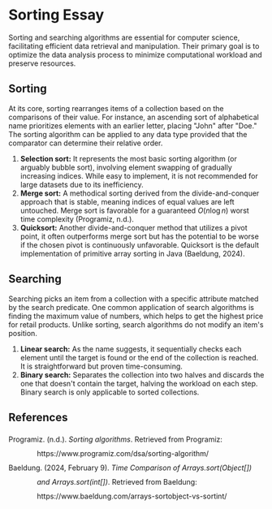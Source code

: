 <!-- hotfix: KaTeX -->
<!-- https://github.com/yzane/vscode-markdown-pdf/issues/21/ -->
<script type="text/javascript" src="http://cdn.mathjax.org/mathjax/latest/MathJax.js?config=TeX-AMS-MML_HTMLorMML"></script>
<script type="text/x-mathjax-config">MathJax.Hub.Config({ tex2jax: { inlineMath: [['$', '$']] }, messageStyle: 'none' });</script>

# Sorting Essay

Sorting and searching algorithms are essential for computer science,
facilitating efficient data retrieval and manipulation. Their primary goal is to
optimize the data analysis process to minimize computational workload and
preserve resources.

## Sorting

At its core, sorting rearranges items of a collection based on the comparisons
of their value. For instance, an ascending sort of alphabetical name prioritizes
elements with an earlier letter, placing "John" after "Doe." The sorting
algorithm can be applied to any data type provided that the comparator can
determine their relative order.

1. **Selection sort:** It represents the most basic sorting algorithm (or
   arguably bubble sort), involving element swapping of gradually increasing
   indices. While easy to implement, it is not recommended for large datasets
   due to its inefficiency.
2. **Merge sort:** A methodical sorting derived from the divide-and-conquer
   approach that is stable, meaning indices of equal values are left untouched.
   Merge sort is favorable for a guaranteed $O(n \log n)$ worst time
   complexity (Programiz, n.d.).
3. **Quicksort:** Another divide-and-conquer method that utilizes a pivot point,
   it often outperforms merge sort but has the potential to be worse if the
   chosen pivot is continuously unfavorable. Quicksort is the default
   implementation of primitive array sorting in Java (Baeldung, 2024).

## Searching

Searching picks an item from a collection with a specific attribute matched by
the search predicate. One common application of search algorithms is finding the
maximum value of numbers, which helps to get the highest price for retail
products. Unlike sorting, search algorithms do not modify an item's position.

1. **Linear search:** As the name suggests, it sequentially checks each element
   until the target is found or the end of the collection is reached. It is
   straightforward but proven time-consuming.
2. **Binary search:** Separates the collection into two halves and discards the
   one that doesn't contain the target, halving the workload on each step.
   Binary search is only applicable to sorted collections.

## References

<ul style="list-style-type: none; padding: 0; line-height: 2.0;">
  <li style="text-indent: -4em; margin-left: 4em;">
    Programiz. (n.d.). <i>Sorting algorithms</i>. Retrieved from Programiz:
    https://www.programiz.com/dsa/sorting-algorithm/
  </li>
  <li style="text-indent: -4em; margin-left: 4em;">
    Baeldung. (2024, February 9). <i>Time Comparison of Arrays.sort(Object[])
    and Arrays.sort(int[])</i>. Retrieved from Baeldung:
    https://www.baeldung.com/arrays-sortobject-vs-sortint/
  </li>
</ul>
